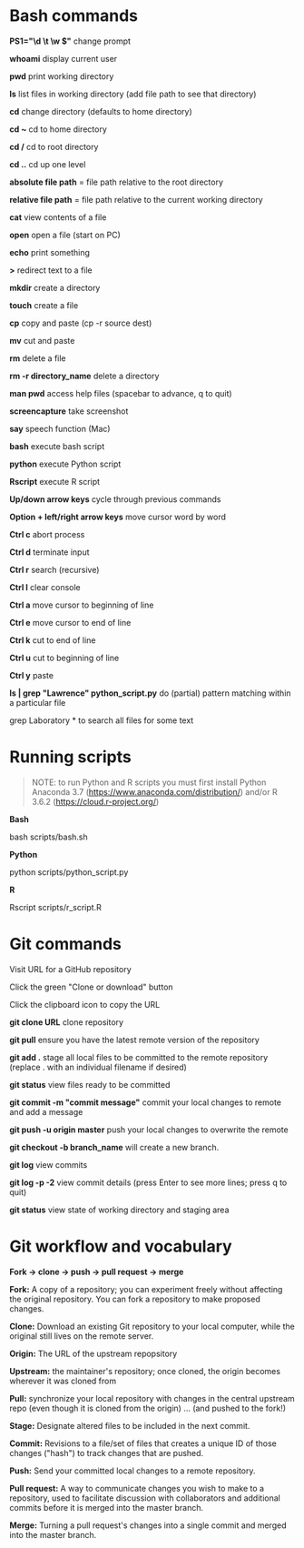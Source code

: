 # Bash commands

**PS1="\d \t \w $"** change prompt

**whoami** display current user

**pwd** print working directory

**ls** list files in working directory (add file path to see that directory)

**cd** change directory (defaults to home directory)

__cd \~__ cd to home directory

**cd /** cd to root directory

**cd ..** cd up one level

**absolute file path** = file path relative to the root directory

**relative file path** = file path relative to the current working directory

**cat** view contents of a file

**open** open a file (start on PC)

**echo** print something 

**>** redirect text to a file 

**mkdir** create a directory

**touch** create a file

**cp** copy and paste (cp -r source dest)

**mv** cut and paste

**rm** delete a file

**rm -r directory_name** delete a directory

**man pwd** access help files (spacebar to advance, q to quit)

**screencapture** take screenshot

**say** speech function (Mac)

**bash** execute bash script

**python** execute Python script

**Rscript** execute R script

**Up/down arrow keys** cycle through previous commands

**Option + left/right arrow keys** move cursor word by word

**Ctrl c** abort process

**Ctrl d** terminate input

**Ctrl r** search (recursive)

**Ctrl l** clear console

**Ctrl a** move cursor to beginning of line

**Ctrl e** move cursor to end of line

**Ctrl k** cut to end of line

**Ctrl u** cut to beginning of line

**Ctrl y** paste

**ls | grep "Lawrence" python_script.py** do (partial) pattern matching within a particular file

grep Laboratory * to search all files for some text

# Running scripts 
> NOTE: to run Python and R scripts you must first install Python Anaconda 3.7 (https://www.anaconda.com/distribution/) and/or R 3.6.2 (https://cloud.r-project.org/)

**Bash**

bash scripts/bash.sh

**Python**

python scripts/python_script.py

**R**

Rscript scripts/r_script.R

# Git commands

Visit URL for a GitHub repository

Click the green "Clone or download" button

Click the clipboard icon to copy the URL

**git clone URL** clone repository

**git pull** ensure you have the latest remote version of the repository

**git add .** stage all local files to be committed to the remote repository (replace . with an individual filename if desired)

**git status** view files ready to be committed

**git commit -m "commit message"** commit your local changes to remote and add a message

**git push -u origin master** push your local changes to overwrite the remote

**git checkout -b branch_name** will create a new branch. 

**git log** view commits

**git log -p -2** view commit details (press Enter to see more lines; press q to quit)

**git status** view state of working directory and staging area

# Git workflow and vocabulary

**Fork → clone → push → pull request → merge**

**Fork:** A copy of a repository; you can experiment freely without affecting the original repository. You can fork a repository to make proposed changes. 

**Clone:** Download an existing Git repository to your local computer, while the original still lives on the remote server. 

**Origin:** The URL of the upstream repopsitory

**Upstream:** the maintainer's repository; once cloned, the origin becomes wherever it was cloned from

**Pull:** synchronize your local repository with changes in the central upstream repo (even though it is cloned from the origin) ... (and pushed to the fork!)

**Stage:** Designate altered files to be included in the next commit.

**Commit:** Revisions to a file/set of files that creates a unique ID of those changes ("hash") to track changes that are pushed. 

**Push:** Send your committed local changes to a remote repository. 

**Pull request:** A way to communicate changes you wish to make to a repository, used to facilitate discussion with collaborators and additional commits before it is merged into the master branch. 

**Merge:** Turning a pull request's changes into a single commit and merged into the master branch. 
